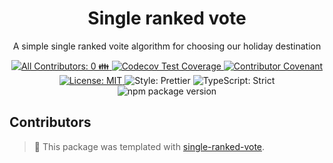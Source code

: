 <h1 align="center">Single ranked vote</h1>

<p align="center">A simple single ranked voite algorithm for choosing our holiday destination</p>

<p align="center">
	<a href="#contributors" target="_blank">
<!-- prettier-ignore-start -->
<!-- ALL-CONTRIBUTORS-BADGE:START - Do not remove or modify this section -->
<img alt="All Contributors: 0 👪" src="https://img.shields.io/badge/all_contributors-0_👪-21bb42.svg" />
<!-- ALL-CONTRIBUTORS-BADGE:END -->
<!-- prettier-ignore-end -->
</a>
	<a href="https://codecov.io/gh/tompretty/single-ranked-vote" target="_blank">
		<img alt="Codecov Test Coverage" src="https://codecov.io/gh/tompretty/single-ranked-vote/branch/main/graph/badge.svg"/>
	</a>
	<a href="https://github.com/tompretty/single-ranked-vote/blob/main/.github/CODE_OF_CONDUCT.md" target="_blank">
		<img alt="Contributor Covenant" src="https://img.shields.io/badge/code_of_conduct-enforced-21bb42" />
	</a>
	<a href="https://github.com/tompretty/single-ranked-vote/blob/main/LICENSE.md" target="_blank">
		<img alt="License: MIT" src="https://img.shields.io/github/license/tompretty/single-ranked-vote?color=21bb42">
	</a>
	<img alt="Style: Prettier" src="https://img.shields.io/badge/style-prettier-21bb42.svg" />
	<img alt="TypeScript: Strict" src="https://img.shields.io/badge/typescript-strict-21bb42.svg" />
	<img alt="npm package version" src="https://img.shields.io/npm/v/single-ranked-vote?color=21bb42" />
</p>

## Contributors

<!-- spellchecker: disable -->
<!-- ALL-CONTRIBUTORS-LIST:START - Do not remove or modify this section -->
<!-- prettier-ignore-start -->
<!-- markdownlint-disable -->
<!-- markdownlint-restore -->
<!-- prettier-ignore-end -->

<!-- ALL-CONTRIBUTORS-LIST:END -->
<!-- spellchecker: enable -->

<!-- You can remove this notice if you don't want it 🙂 no worries! -->

> 💙 This package was templated with [single-ranked-vote](https://github.com/tompretty/single-ranked-vote).

